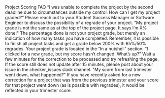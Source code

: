 Project Scoring FAQ
“I was unable to complete the project by the second deadline due to circumstances outside my control. How can I get my project graded?”
Please reach out to your Student Success Manager or Software Engineer to discuss the possibility of a regrade of your project.
"My project grade is not the same as at the top of the project page. It says I’m X% done!"
The percentage done is not your project grade, but merely an indication of how many tasks you have completed. Remember, it is possible to finish all project tasks and get a grade below 200% with 65%/50% regrades. Your project grade is located in the “In a nutshell” section.
"I clicked for a new grade, but my score hasn’t changed. What’s up?"
Wait a few minutes for the correction to be processed and try refreshing the page. If the score still does not update after 15 minutes, please post about your issue in the checker_issues slack channel.
"My score from last trimester went down, what happened?"
If you have recently asked for a new correction for a project that was from the previous trimester and your score for that project went down (as is possible with regrades), it would be reflected in your trimester score.